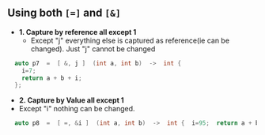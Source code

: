## Using both `[=]` and `[&]`
- **1. Capture by reference all except 1**
  - Except "j" everything else is captured as reference(ie can be changed). Just "j" cannot be changed
```c++
  auto p7  =  [ &, j ]  (int a, int b)  ->  int {
    i=7;
    return a + b + i; 
  };
```  

- **2. Capture by Value all except 1**
- Except "i" nothing can be changed.
```c++
  auto p8  =  [ =, &i ]  (int a, int b)  ->  int {  i=95;  return a + b + i; };
```
